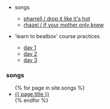 
- songs
  - [pharrell / drop it like it's hot][1]
  - [rhazel / if your mother only knew][2]

- 'learn to beatbox' course practices
  - [day 1][ltbb-1]
  - [day 2][ltbb-2]
  - [day 3][ltbb-3]


### songs
    
<ul>
  {% for page in site.songs %}
  <li>
    <a href="{{ site.baseurl }}{{ page.url }}">
    {{ page.title }}
    </a>
  </li>
  {% endfor %}
</ul>



[1]: songs/pharrell/drop-it-like-its-hot/
[2]: songs/rhazel/if-your-mother-only-knew/

[ltbb-1]: ltbb/day-1/
[ltbb-2]: ltbb/day-2/
[ltbb-3]: ltbb/day-3/
